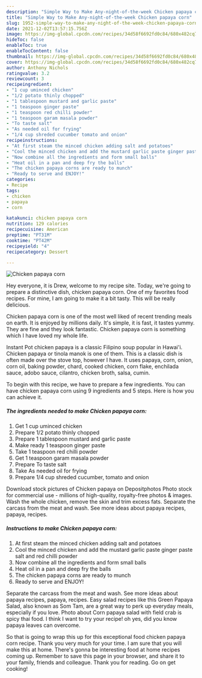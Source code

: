 ```yaml
---
description: "Simple Way to Make Any-night-of-the-week Chicken papaya corn"
title: "Simple Way to Make Any-night-of-the-week Chicken papaya corn"
slug: 1952-simple-way-to-make-any-night-of-the-week-chicken-papaya-corn
date: 2021-12-02T13:57:15.756Z
image: https://img-global.cpcdn.com/recipes/34d58f6692fd0c84/680x482cq70/chicken-papaya-corn-recipe-main-photo.jpg
hideToc: false
enableToc: true
enableTocContent: false
thumbnail: https://img-global.cpcdn.com/recipes/34d58f6692fd0c84/680x482cq70/chicken-papaya-corn-recipe-main-photo.jpg
cover: https://img-global.cpcdn.com/recipes/34d58f6692fd0c84/680x482cq70/chicken-papaya-corn-recipe-main-photo.jpg
author: Anthony Nichols
ratingvalue: 3.2
reviewcount: 3
recipeingredient:
- "1 cup uminced chicken"
- "1/2 potato thinly chopped"
- "1 tablespoon mustard and garlic paste"
- "1 teaspoon ginger paste"
- "1 teaspoon red chilli powder"
- "1 teaspoon garam masala powder"
- "To taste salt"
- "As needed oil for frying"
- "1/4 cup shreded cucumber tomato and onion"
recipeinstructions:
- "At first steam the minced chicken adding salt and potatoes"
- "Cool the minced chicken and add the mustard garlic paste ginger paste salt and red chilli powder"
- "Now combine all the ingredients and form small balls"
- "Heat oil in a pan and deep fry the balls"
- "The chicken papaya corns are ready to munch"
- "Ready to serve and ENJOY!"
categories:
- Recipe
tags:
- chicken
- papaya
- corn

katakunci: chicken papaya corn 
nutrition: 129 calories
recipecuisine: American
preptime: "PT31M"
cooktime: "PT42M"
recipeyield: "4"
recipecategory: Dessert

---
```



![Chicken papaya corn](https://img-global.cpcdn.com/recipes/34d58f6692fd0c84/680x482cq70/chicken-papaya-corn-recipe-main-photo.jpg)

Hey everyone, it is Drew, welcome to my recipe site. Today, we're going to prepare a distinctive dish, chicken papaya corn. One of my favorites food recipes. For mine, I am going to make it a bit tasty. This will be really delicious.

Chicken papaya corn is one of the most well liked of recent trending meals on earth. It is enjoyed by millions daily. It's simple, it is fast, it tastes yummy. They are fine and they look fantastic. Chicken papaya corn is something which I have loved my whole life.

Instant Pot chicken papaya is a classic Filipino soup popular in Hawai&#39;i. Chicken papaya or tinola manok is one of them. This is a classic dish is often made over the stove top, however I have. It uses papaya, corn, onion, corn oil, baking powder, chard, cooked chicken, corn flake, enchilada sauce, adobo sauce, cilantro, chicken broth, salsa, cumin.


To begin with this recipe, we have to prepare a few ingredients. You can have chicken papaya corn using 9 ingredients and 5 steps. Here is how you can achieve it.

<!--inarticleads1-->

##### The ingredients needed to make Chicken papaya corn:

1. Get 1 cup uminced chicken
1. Prepare 1/2 potato thinly chopped
1. Prepare 1 tablespoon mustard and garlic paste
1. Make ready 1 teaspoon ginger paste
1. Take 1 teaspoon red chilli powder
1. Get 1 teaspoon garam masala powder
1. Prepare To taste salt
1. Take As needed oil for frying
1. Prepare 1/4 cup shreded cucumber, tomato and onion


Download stock pictures of Chicken papaya on Depositphotos Photo stock for commercial use - millions of high-quality, royalty-free photos &amp; images. Wash the whole chicken, remove the skin and trim excess fats. Separate the carcass from the meat and wash. See more ideas about papaya recipes, papaya, recipes. 

<!--inarticleads2-->

##### Instructions to make Chicken papaya corn:

1. At first steam the minced chicken adding salt and potatoes
1. Cool the minced chicken and add the mustard garlic paste ginger paste salt and red chilli powder
1. Now combine all the ingredients and form small balls
1. Heat oil in a pan and deep fry the balls
1. The chicken papaya corns are ready to munch
1. Ready to serve and ENJOY!

Separate the carcass from the meat and wash. See more ideas about papaya recipes, papaya, recipes. Easy salad recipes like this Green Papaya Salad, also known as Som Tam, are a great way to perk up everyday meals, especially if you love. Photo about Corn papaya salad with field crab is spicy thai food. I think I want to try your recipe! oh yes, did you know papaya leaves can overcome. 

So that is going to wrap this up for this exceptional food chicken papaya corn recipe. Thank you very much for your time. I am sure that you will make this at home. There's gonna be interesting food at home recipes coming up. Remember to save this page in your browser, and share it to your family, friends and colleague. Thank you for reading. Go on get cooking!
